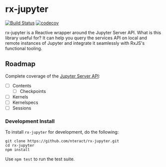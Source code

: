 # rx-jupyter

[![Build Status](https://travis-ci.org/nteract/rx-jupyter.svg?branch=master)](https://travis-ci.org/nteract/rx-jupyter)
[![codecov](https://codecov.io/gh/nteract/rx-jupyter/branch/master/graph/badge.svg)](https://codecov.io/gh/nteract/rx-jupyter)

rx-jupyter is a Reactive wrapper around the Jupyter Server API.  What is this
library useful for? It can help you query the services API on local and remote
instances of Jupyter and integrate it seamlessly with RxJS's functional tooling.

## Roadmap

Complete coverage of the [Jupyter Server API](http://jupyter-api.surge.sh/):

* [ ] Contents
  * [ ] Checkpoints
* [ ] Kernels
* [ ] Kernelspecs
* [ ] Sessions

### Development Install

To install `rx-jupyter` for development, do the following:

```
git clone https://github.com/nteract/rx-jupyter.git
cd rx-jupyter
npm install
```

Use `npm test` to run the test suite.
